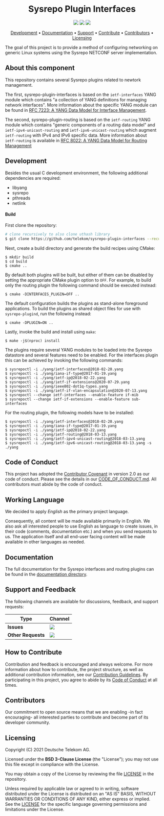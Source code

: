 <h1 align="center">
    Sysrepo Plugin Interfaces
</h1>

<p align="center">
    <a href="/../../commits/" title="Last Commit"><img src="https://img.shields.io/github/last-commit/telekom/sysrepo-plugin-interfaces?style=flat"></a>
    <a href="/../../issues" title="Open Issues"><img src="https://img.shields.io/github/issues/telekom/sysrepo-plugin-interfaces?style=flat"></a>
    <a href="./LICENSE" title="License"><img src="https://img.shields.io/badge/License-BSD%203--Clause-blue.svg?style=flat"></a>
</p>

<p align="center">
  <a href="#development">Development</a> •
  <a href="#documentation">Documentation</a> •
  <a href="#support-and-feedback">Support</a> •
  <a href="#how-to-contribute">Contribute</a> •
  <a href="#contributors">Contributors</a> •
  <a href="#licensing">Licensing</a>
</p>

The goal of this project is to provide a method of configuring networking on generic Linux systems using the Sysrepo NETCONF server implementation. 

## About this component

This repository contains several Sysrepo plugins related to newtork management.

The first, sysrepo-plugin-interfaces is based on the `ietf-interfaces` YANG module which contains
"a collection of YANG definitions for managing network interfaces".
More information about the specific YANG module can be found in
[RFC 7223: A YANG Data Model for Interface Management](https://datatracker.ietf.org/doc/html/rfc7223).

The second, sysrepo-plugin-routing is based on the `ietf-routing` YANG module which contains
"generic components of a routing data model" and `ietf-ipv4-unicast-routing` and `ietf-ipv6-unicast-routing`
which augment `ietf-routing` with IPv4 and IPv6 specific data.
More information about `ietf-routing` is available in [RFC 8022: A YANG Data Model for Routing Management](https://datatracker.ietf.org/doc/html/rfc8022)

## Development

Besides the usual C development environment, the following additional dependencies are required:

* libyang
* sysrepo
* pthreads
* netlink

#### Build

First clone the repository:

```sh
# clone recursively to also clone uthash library
$ git clone https://github.com/telekom/sysrepo-plugin-interfaces --recursive
```

Next, create a build directory and generate the build recipes using CMake:

```
$ mkdir build
$ cd build
$ cmake ..
```

By default both plugins will be built, but either of them can be disabled by setting the appropriate CMake plugin option to `OFF`.
For example, to build only the routing plugin the following command should be executed instead:
```
$ cmake -DINTERFACES_PLUGIN=OFF ..
```

The default configuration builds the plugins as stand-alone foreground applications.
To build the plugins as shared object files for use with `sysrepo-plugind`, run the following instead:

```
$ cmake -DPLUGIN=ON ..
```

Lastly, invoke the build and install using `make`:

```
$ make -j$(nproc) install
```

The plugins require several YANG modules to be loaded into the Sysrepo datastore and several features need to be enabled.
For the interfaces plugin this can be achieved by invoking the following commands:

```
$ sysrepoctl -i ./yang/ietf-interfaces@2018-02-20.yang
$ sysrepoctl -i ./yang/iana-if-type@2017-01-19.yang
$ sysrepoctl -i ./yang/ietf-ip@2018-02-22.yang
$ sysrepoctl -i ./yang/ietf-if-extensions@2020-07-29.yang
$ sysrepoctl -i ./yang/ieee802-dot1q-types.yang
$ sysrepoctl -i ./yang/ietf-if-vlan-encapsulation@2020-07-13.yang
$ sysrepoctl --change ietf-interfaces --enable-feature if-mib
$ sysrepoctl --change ietf-if-extensions --enable-feature sub-interfaces
```

For the routing plugin, the following models have to be installed:
```
$ sysrepoctl -i ./yang/ietf-interfaces@2018-02-20.yang
$ sysrepoctl -i ./yang/iana-if-type@2017-01-19.yang
$ sysrepoctl -i ./yang/ietf-ip@2018-02-22.yang
$ sysrepoctl -i ./yang/ietf-routing@2018-03-13.yang
$ sysrepoctl -i ./yang/ietf-ipv4-unicast-routing@2018-03-13.yang
$ sysrepoctl -i ./yang/ietf-ipv6-unicast-routing@2018-03-13.yang -s ./yang
```

## Code of Conduct

This project has adopted the [Contributor Covenant](https://www.contributor-covenant.org/) in version 2.0 as our code of conduct. Please see the details in our [CODE_OF_CONDUCT.md](CODE_OF_CONDUCT.md). All contributors must abide by the code of conduct.

## Working Language

We decided to apply _English_ as the primary project language.  

Consequently, all content will be made available primarily in English. We also ask all interested people to use English as language to create issues, in their code (comments, documentation etc.) and when you send requests to us. The application itself and all end-user facing content will be made available in other languages as needed.

## Documentation

The full documentation for the Sysrepo interfaces and routing plugins can be found in the [documentation directory](../docs).

## Support and Feedback

The following channels are available for discussions, feedback, and support requests:

| Type               | Channel                                                                                                                                                                                            |
| ------------------ | -------------------------------------------------------------------------------------------------------------------------------------------------------------------------------------------------- |
| **Issues**         | <a href="/../../issues/new/choose" title="General Discussion"><img src="https://img.shields.io/github/issues/telekom/sysrepo-plugin-interfaces?style=flat-square"></a> </a>                        |
| **Other Requests** | <a href="mailto:opensource@telekom.de" title="Email Open Source Team"><img src="https://img.shields.io/badge/email-Open%20Source%20Team-green?logo=mail.ru&style=flat-square&logoColor=white"></a> |

## How to Contribute

Contribution and feedback is encouraged and always welcome. For more information about how to contribute, the project structure, as well as additional contribution information, see our [Contribution Guidelines](./CONTRIBUTING.md). By participating in this project, you agree to abide by its [Code of Conduct](./CODE_OF_CONDUCT.md) at all times.

## Contributors

Our commitment to open source means that we are enabling -in fact encouraging- all interested parties to contribute and become part of its developer community.

## Licensing

Copyright (C) 2021 Deutsche Telekom AG.

Licensed under the **BSD 3-Clause License** (the "License"); you may not use this file except in compliance with the License.

You may obtain a copy of the License by reviewing the file [LICENSE](./LICENSE) in the repository.

Unless required by applicable law or agreed to in writing, software distributed under the License is distributed on an "AS IS" BASIS, WITHOUT WARRANTIES OR CONDITIONS OF ANY KIND, either express or implied. See the [LICENSE](./LICENSE) for the specific language governing permissions and limitations under the License.
